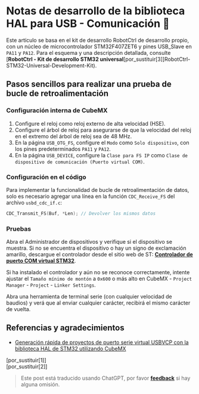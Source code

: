 # Notas de desarrollo de la biblioteca HAL para USB - Comunicación 🚧

Este artículo se basa en el kit de desarrollo RobotCtrl de desarrollo propio, con un núcleo de microcontrolador STM32F407ZET6 y pines USB_Slave en `PA11` y `PA12`. Para el esquema y una descripción detallada, consulte [**RobotCtrl - Kit de desarrollo STM32 universal**[por_sustituir[3]]RobotCtrl-STM32-Universal-Development-Kit).

## Pasos sencillos para realizar una prueba de bucle de retroalimentación

### Configuración interna de CubeMX

1. Configure el reloj como reloj externo de alta velocidad (HSE).
2. Configure el árbol de reloj para asegurarse de que la velocidad del reloj en el extremo del árbol de reloj sea de 48 MHz.
3. En la página `USB_OTG_FS`, configure el `Modo` como `Solo dispositivo`, con los pines predeterminados `PA11` y `PA12`.
4. En la página `USB_DEVICE`, configure la `Clase para FS IP` como `Clase de dispositivo de comunicación (Puerto virtual COM)`.

### Configuración en el código

Para implementar la funcionalidad de bucle de retroalimentación de datos, solo es necesario agregar una línea en la función `CDC_Receive_FS` del archivo `usbd_cdc_if.c`:

```c title="usbd_cdc_if.c"
CDC_Transmit_FS(Buf, *Len); // Devolver los mismos datos
```

### Pruebas

Abra el Administrador de dispositivos y verifique si el dispositivo se muestra. Si no se encuentra el dispositivo o hay un signo de exclamación amarillo, descargue el controlador desde el sitio web de ST: [**Controlador de puerto COM virtual STM32**](https://www.st.com/content/st_com/en/products/development-tools/software-development-tools/stm32-software-development-tools/stm32-utilities/stsw-stm32102.html).

Si ha instalado el controlador y aún no se reconoce correctamente, intente ajustar el `Tamaño mínimo de montón` a `0x600` o más alto en CubeMX - `Project Manager` - `Project` - `Linker Settings`.

Abra una herramienta de terminal serie (con cualquier velocidad de baudios) y verá que al enviar cualquier carácter, recibirá el mismo carácter de vuelta.

## Referencias y agradecimientos

- [Generación rápida de proyectos de puerto serie virtual USBVCP con la biblioteca HAL de STM32 utilizando CubeMX](https://blog.csdn.net/yxy244/article/details/102620249)

[por_sustituir[1]]  
[por_sustituir[2]]

> Este post está traducido usando ChatGPT, por favor [**feedback**](https://github.com/linyuxuanlin/Wiki_MkDocs/issues/new) si hay alguna omisión.
